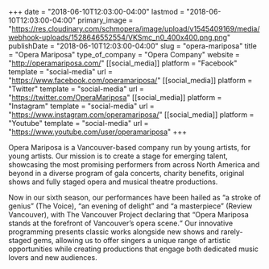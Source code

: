 +++
date = "2018-06-10T12:03:00-04:00"
lastmod = "2018-06-10T12:03:00-04:00"
primary_image = "https://res.cloudinary.com/schmopera/image/upload/v1545409169/media/webhook-uploads/1528646552554/VKSmc_n0_400x400.png.png"
publishDate = "2018-06-10T12:03:00-04:00"
slug = "opera-mariposa"
title = "Opera Mariposa"
type_of_company = "Opera Company"
website = "http://operamariposa.com/"
[[social_media]]
platform = "Facebook"
template = "social-media"
url = "https://www.facebook.com/operamariposa/"
[[social_media]]
platform = "Twitter"
template = "social-media"
url = "https://twitter.com/OperaMariposa"
[[social_media]]
platform = "Instagram"
template = "social-media"
url = "https://www.instagram.com/operamariposa/"
[[social_media]]
platform = "Youtube"
template = "social-media"
url = "https://www.youtube.com/user/operamariposa"
+++

Opera Mariposa is a Vancouver-based company run by young artists, for young artists. Our mission is to create a stage for emerging talent, showcasing the most promising performers from across North America and beyond in a diverse program of gala concerts, charity benefits, original shows and fully staged opera and musical theatre productions. 

Now in our sixth season, our performances have been hailed as “a stroke of genius” (The Voice), “an evening of delight” and “a masterpiece” (Review Vancouver), with The Vancouver Project declaring that “Opera Mariposa stands at the forefront of Vancouver’s opera scene.“ Our innovative programming presents classic works alongside new shows and rarely-staged gems, allowing us to offer singers a unique range of artistic opportunities while creating productions that engage both dedicated music lovers and new audiences. 


